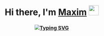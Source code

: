 <h1 align="center">Hi there, I'm <a href="https://daniilshat.ru/" target="_blank">Maxim</a> 
<img src="https://github.com/blackcater/blackcater/raw/main/images/Hi.gif" height="32"/></h1>
<h3 align="center"><a href="https://git.io/typing-svg"><img src="https://readme-typing-svg.demolab.com?font=Fira+Code&pause=1000&width=435&lines=JS/React+Developer+from+Russia+🇷" alt="Typing SVG" /></a></h3>
